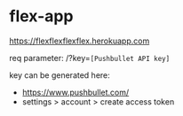 # flex-app

https://flexflexflexflex.herokuapp.com

req parameter: /?key=```[Pushbullet API key]```

key can be generated here:

* https://www.pushbullet.com/
* settings > account > create access token